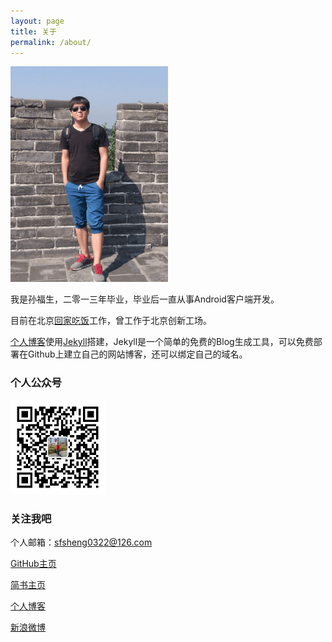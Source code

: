 ```yaml
---
layout: page
title: 关于
permalink: /about/
---
```


<img src="/assets/about_me.png" style="width: 50%;">

我是孙福生，二零一三年毕业，毕业后一直从事Android客户端开发。

目前在北京[回家吃饭](http://www.jiashuangkuaizi.com/)工作，曾工作于北京创新工场。

[个人博客](http://sunfusheng.com/)使用[Jekyll](http://jekyll.bootcss.com/)搭建，Jekyll是一个简单的免费的Blog生成工具，可以免费部署在Github上建立自己的网站博客，还可以绑定自己的域名。


### 个人公众号

<img src="/assets/icon1/微信公众号15.jpg" style="width: 30%;">


### 关注我吧

个人邮箱：sfsheng0322@126.com

[GitHub主页](https://github.com/sfsheng0322)

[简书主页](http://www.jianshu.com/users/88509e7e2ed1/latest_articles)

[个人博客](http://sunfusheng.com/)

[新浪微博](http://weibo.com/u/3852192525)
